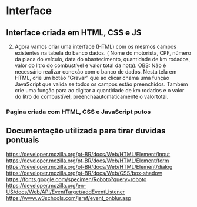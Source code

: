# Interface

## Interface criada em HTML, CSS e JS

2) Agora vamos criar uma interface (HTML) com os mesmos campos existentes na tabela do banco dados. ( Nome
do motorista, CPF, número da placa do veículo, data do abastecimento, quantidade de km rodados, valor do
litro do combustível e valor total da nota). OBS: Não é necessário realizar conexão com o banco de dados.
Nesta tela em HTML, crie um botão “Gravar” que ao clicar chama uma função JavaScript que valida se todos
os campos estão preenchidos. Também crie uma função para ao digitar a quantidade de km rodados e o valor
do litro do combustível, preenchaautomaticamente o valortotal.

### Pagina criada com HTML, CSS e JavaScript putos

## Documentação utilizada para tirar duvidas pontuais

https://developer.mozilla.org/pt-BR/docs/Web/HTML/Element/Input
https://developer.mozilla.org/pt-BR/docs/Web/HTML/Element/form
https://developer.mozilla.org/pt-BR/docs/Web/HTML/Element/dialog
https://developer.mozilla.org/pt-BR/docs/Web/CSS/box-shadow
https://fonts.google.com/specimen/Roboto?query=roboto
https://developer.mozilla.org/en-US/docs/Web/API/EventTarget/addEventListener
https://www.w3schools.com/jsref/event_onblur.asp
